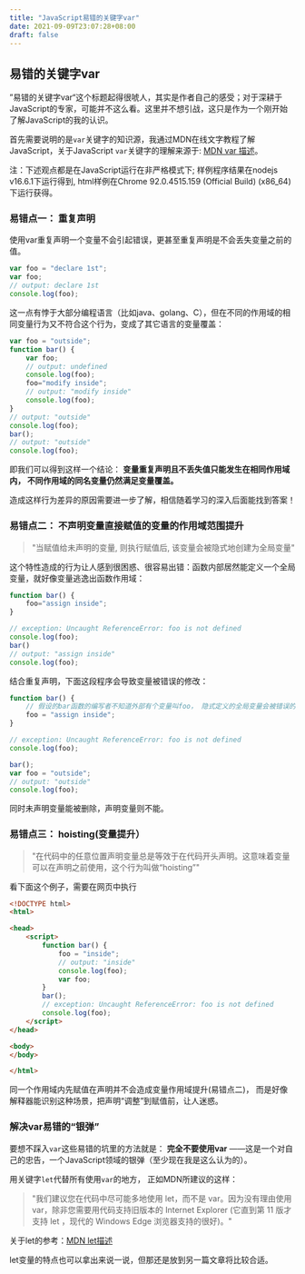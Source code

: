 ```yaml
---
title: "JavaScript易错的关键字var"
date: 2021-09-09T23:07:28+08:00
draft: false
---
```


## 易错的关键字var

”易错的关键字var“这个标题起得很唬人，其实是作者自己的感受；对于深耕于JavaScript的专家，可能并不这么看。这里并不想引战，这只是作为一个刚开始了解JavaScript的我的认识。

首先需要说明的是`var`关键字的知识源，我通过MDN在线文字教程了解JavaScript，关于JavaScript `var`关键字的理解来源于: [MDN var 描述](https://developer.mozilla.org/zh-CN/docs/Web/JavaScript/Reference/Statements/var)。

注：下述观点都是在JavaScript运行在非严格模式下; 样例程序结果在nodejs v16.6.1下运行得到, html样例在Chrome 92.0.4515.159 (Official Build) (x86_64) 下运行获得。

### 易错点一： 重复声明

使用var重复声明一个变量不会引起错误，更甚至重复声明是不会丢失变量之前的值。

```JavaScript
var foo = "declare 1st";
var foo;
// output: declare 1st
console.log(foo);
```

这一点有悖于大部分编程语言（比如java、golang、C），但在不同的作用域的相同变量行为又不符合这个行为，变成了其它语言的变量覆盖：

```JavaScript
var foo = "outside";
function bar() {
    var foo;
    // output: undefined
    console.log(foo);
    foo="modify inside";
    // output: "modify inside"
    console.log(foo);
}
// output: "outside"
console.log(foo);
bar();
// output: "outside"
console.log(foo);
```

即我们可以得到这样一个结论： **变量重复声明且不丢失值只能发生在相同作用域内， 不同作用域的同名变量仍然满足变量覆盖。**

造成这样行为差异的原因需要进一步了解，相信随着学习的深入后面能找到答案！

### 易错点二： 不声明变量直接赋值的变量的作用域范围提升

> "当赋值给未声明的变量, 则执行赋值后, 该变量会被隐式地创建为全局变量"

这个特性造成的行为让人感到很困惑、很容易出错：函数内部居然能定义一个全局变量，就好像变量逃逸出函数作用域：

```JavaScript
function bar() {
    foo="assign inside";
}

// exception: Uncaught ReferenceError: foo is not defined
console.log(foo);
bar()
// output: "assign inside"
console.log(foo);
```

结合重复声明，下面这段程序会导致变量被错误的修改：

```JavaScript
function bar() {
    // 假设的bar函数的编写者不知道外部有个变量叫foo， 隐式定义的全局变量会被错误的修改。
    foo = "assign inside";
}

// exception: Uncaught ReferenceError: foo is not defined
console.log(foo);

bar();
var foo = "outside";
// output: "outside"
console.log(foo);
```

同时未声明变量能被删除，声明变量则不能。

### 易错点三： hoisting(变量提升）

> "在代码中的任意位置声明变量总是等效于在代码开头声明。这意味着变量可以在声明之前使用，这个行为叫做“hoisting”"

看下面这个例子，需要在网页中执行

```html
<!DOCTYPE html>
<html>

<head>
    <script>
        function bar() {
            foo = "inside";
            // output: "inside"
            console.log(foo);
            var foo;
        }
        bar();
        // exception: Uncaught ReferenceError: foo is not defined
        console.log(foo);
    </script>
</head>

<body>
</body>

</html>
```

同一个作用域内先赋值在声明并不会造成变量作用域提升(易错点二)， 而是好像解释器能识别这种场景，把声明“调整”到赋值前，让人迷惑。

### 解决var易错的“银弹”

要想不踩入`var`这些易错的坑里的方法就是： **完全不要使用var** ——这是一个对自己的忠告，一个JavaScript领域的银弹（至少现在我是这么认为的）。

用关键字`let`代替所有使用`var`的地方， 正如MDN所建议的这样：
> "我们建议您在代码中尽可能多地使用 let，而不是 var。因为没有理由使用 var，除非您需要用代码支持旧版本的 Internet Explorer (它直到第 11 版才支持 let ，现代的 Windows Edge 浏览器支持的很好)。"

关于let的参考：[MDN let描述](https://developer.mozilla.org/zh-CN/docs/Web/JavaScript/Reference/Statements/let)

let变量的特点也可以拿出来说一说，但那还是放到另一篇文章将比较合适。
